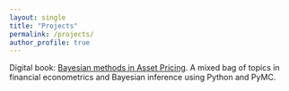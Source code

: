 ```yaml
---
layout: single
title: "Projects"
permalink: /projects/
author_profile: true
---
```


Digital book: [Bayesian methods in Asset Pricing](https://thomasmartins.github.io/BAP_book/). A mixed bag of topics in financial econometrics and Bayesian inference using Python and PyMC.